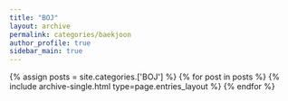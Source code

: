 ```yaml
---
title: "BOJ"
layout: archive
permalink: categories/baekjoon
author_profile: true
sidebar_main: true
---
```


{% assign posts = site.categories.['BOJ'] %}
{% for post in posts %} {% include archive-single.html type=page.entries_layout %} {% endfor %}
